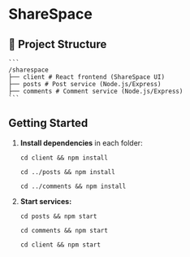 # ShareSpace


## 📁 Project Structure
    ```
    /sharespace
    ├── client # React frontend (ShareSpace UI)
    ├── posts # Post service (Node.js/Express)
    ├── comments # Comment service (Node.js/Express)
    ```

## Getting Started

1. **Install dependencies** in each folder:
   ```
   cd client && npm install

   cd ../posts && npm install
   
   cd ../comments && npm install
   ```

2. **Start services:**
    ```
    cd posts && npm start

    cd comments && npm start

    cd client && npm start
    ```